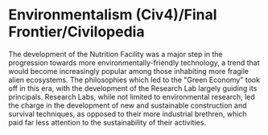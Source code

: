 # Environmentalism (Civ4)/Final Frontier/Civilopedia

The development of the Nutrition Facility was a major step in the progression towards more environmentally-friendly technology, a trend that would become increasingly popular among those inhabiting more fragile alien ecosystems. The philosophies which led to the "Green Economy" took off in this era, with the development of the Research Lab largely guiding its principals. Research Labs, while not limited to environmental research, led the charge in the development of new and sustainable construction and survival techniques, as opposed to their more industrial brethren, which paid far less attention to the sustainability of their activities.